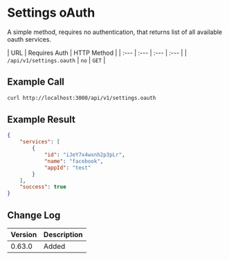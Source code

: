 # Settings oAuth

A simple method, requires no authentication, that returns list of all available oauth services.

| URL | Requires Auth | HTTP Method |
| :--- | :--- | :--- | :--- |
| `/api/v1/settings.oauth` | `no` | `GET` |

## Example Call

```bash
curl http://localhost:3000/api/v1/settings.oauth
```

## Example Result

```json
{
    "services": [
        {
            "id": "iJeY7x4wxnh2p3pLr",
            "name": "facebook",
            "appId": "test"
        }
    ],
    "success": true
}
```

## Change Log

| Version | Description |
| :--- | :--- |
| 0.63.0 | Added |
